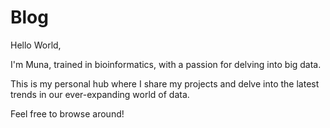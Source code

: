 # Blog

Hello World,

I'm Muna, trained in bioinformatics, with a passion for delving into big data.

This is my personal hub where I share my projects and delve into the latest trends in our ever-expanding world of data.

Feel free to browse around!
